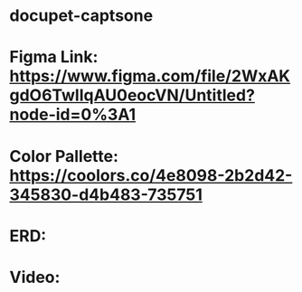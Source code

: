 # docupet-captsone
# Figma Link:  https://www.figma.com/file/2WxAKgdO6TwlIqAU0eocVN/Untitled?node-id=0%3A1
# Color Pallette: https://coolors.co/4e8098-2b2d42-345830-d4b483-735751
# ERD:
# Video: 
